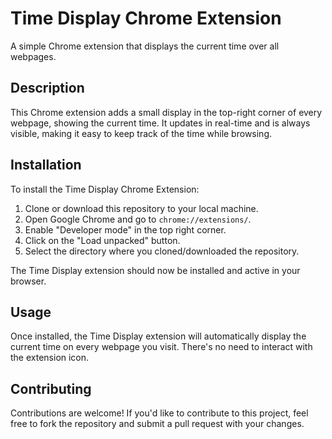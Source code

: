 # Time Display Chrome Extension

A simple Chrome extension that displays the current time over all webpages.

## Description

This Chrome extension adds a small display in the top-right corner of every webpage, showing the current time. It updates in real-time and is always visible, making it easy to keep track of the time while browsing.

## Installation

To install the Time Display Chrome Extension:

1. Clone or download this repository to your local machine.
2. Open Google Chrome and go to `chrome://extensions/`.
3. Enable "Developer mode" in the top right corner.
4. Click on the "Load unpacked" button.
5. Select the directory where you cloned/downloaded the repository.

The Time Display extension should now be installed and active in your browser.

## Usage

Once installed, the Time Display extension will automatically display the current time on every webpage you visit. There's no need to interact with the extension icon.

## Contributing

Contributions are welcome! If you'd like to contribute to this project, feel free to fork the repository and submit a pull request with your changes.

